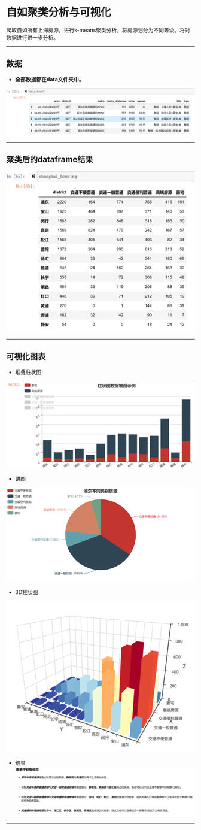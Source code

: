 ﻿# 自如聚类分析与可视化
爬取自如所有上海房源，进行k-means聚类分析，将房源划分为不同等级。将对数据进行进一步分析。

---

## 数据

- **全部数据都在data文件夹中。**

![data](pic/data.png)

---

## 聚类后的dataframe结果

![kmeans](pic/housingdata.PNG)

---

## 可视化图表

- 堆叠柱状图

![barchart](pic/barchart.PNG)

- 饼图

![piechart](pic/浦东不同类别房源.png)

- 3D柱状图

![3d](pic/3d.PNG)

- 结果
![result](pic/图表分析结果.PNG)

---



